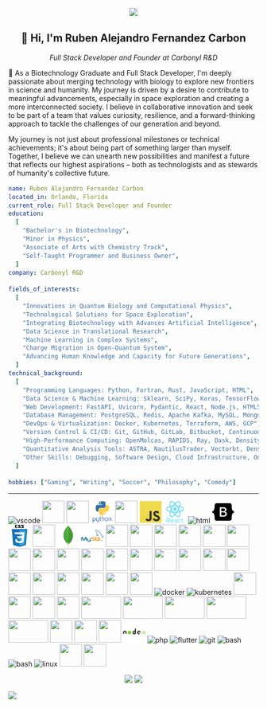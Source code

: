 <p align="center">
  <img src="https://capsule-render.vercel.app/api?type=waving&color=gradient&height=100&section=header&text=Think%20Unearth%20Manifest&fontSize=60&animation=fadeIn"/>
</p>

<h2 align="center">👋 Hi, I'm Ruben Alejandro Fernandez Carbon</h2>
<p align="center">
  <em>Full Stack Developer and Founder at Carbonyl R&D</em>
</p>

 🌱 As a Biotechnology Graduate and Full Stack Developer, I'm deeply passionate about merging technology with biology to explore new frontiers in science and humanity. My journey is driven by a desire to contribute to meaningful advancements, especially in space exploration and creating a more interconnected society. I believe in collaborative innovation and seek to be part of a team that values curiosity, resilience, and a forward-thinking approach to tackle the challenges of our generation and beyond.

My journey is not just about professional milestones or technical achievements; it's about being part of something larger than myself. Together, I believe we can unearth new possibilities and manifest a future that reflects our highest aspirations – both as technologists and as stewards of humanity's collective future.



<!--- 
![Snake animation](https://github.com/Bucanero06/Bucanero06/blob/output/github-contribution-grid-snake.svg) 
--->

```yaml
name: Ruben Alejandro Fernandez Carbon
located_in: Orlando, Florida
current_role: Full Stack Developer and Founder
education:
  [
    "Bachelor's in Biotechnology",
    "Minor in Physics",
    "Associate of Arts with Chemistry Track",
    "Self-Taught Programmer and Business Owner",
  ]
company: Carbonyl R&D

fields_of_interests:
  [
    "Innovations in Quantum Biology and Computational Physics",
    "Technological Solutions for Space Exploration",
    "Integrating Biotechnology with Advances Artificial Intelligence",
    "Data Science in Translational Research",
    "Machine Learning in Complex Systems",
    "Charge Migration in Open-Quantum System",
    "Advancing Human Knowledge and Capacity for Future Generations",
  ]
technical_background:
  [
    "Programming Languages: Python, Fortran, Rust, JavaScript, HTML",
    "Data Science & Machine Learning: Sklearn, SciPy, Keras, TensorFlow, RAPIDS, Ray, Pandas, Numpy, Dask, Numba",
    "Web Development: FastAPI, Uvicorn, Pydantic, React, Node.js, HTML5, CSS3, Bootstrap",
    "Database Management: PostgreSQL, Redis, Apache Kafka, MySQL, MongoDB, Firestore",
    "DevOps & Virtualization: Docker, Kubernetes, Terraform, AWS, GCP",
    "Version Control & CI/CD: Git, GitHub, GitLab, Bitbucket, Continuous Integration and Deployment Concepts",
    "High-Performance Computing: OpenMolcas, RAPIDS, Ray, Dask, DensityPy, NautilusTrader, Vectorbt",
    "Quantitative Analysis Tools: ASTRA, NautilusTrader, Vectorbt, DensityPy",
    "Other Skills: Debugging, Software Design, Cloud Infrastructure, Only Use Linux, Unit Testing, ",
  ]

hobbies: ["Gaming", "Writing", "Soccer", "Philosophy", "Comedy"]
```

---  

<p align="left">
<img src="https://cdn.jsdelivr.net/gh/devicons/devicon/icons/vscode/vscode-original.svg" alt="vscode" width="45" height="45"/>
<img src="https://cdn.jsdelivr.net/gh/devicons/devicon/icons/pycharm/pycharm-original.svg" width="45" height="45"/>
<img src="https://cdn.jsdelivr.net/gh/devicons/devicon/icons/anaconda/anaconda-original-wordmark.svg" width="45" height="45"/>     

<img src="https://raw.githubusercontent.com/devicons/devicon/master/icons/python/python-original-wordmark.svg" alt="python" width="45" height="45" />
<img src="https://cdn.jsdelivr.net/gh/devicons/devicon/icons/cplusplus/cplusplus-original.svg" width="45" height="45"/>
<img src="https://raw.githubusercontent.com/devicons/devicon/master/icons/javascript/javascript-original.svg" alt="javascript" width="45" height="45" />
<img src="https://raw.githubusercontent.com/devicons/devicon/master/icons/react/react-original-wordmark.svg" alt="react" width="45" height="45" />
<img src="https://cdn.jsdelivr.net/gh/devicons/devicon/icons/html5/html5-original.svg" alt="html" width="45" height="45"/>
<img src="https://raw.githubusercontent.com/devicons/devicon/master/icons/bootstrap/bootstrap-plain.svg" alt="bootstrap" width="45" height="45" />
<img src="https://raw.githubusercontent.com/devicons/devicon/master/icons/css3/css3-original-wordmark.svg" alt="css3" width="45" height="45" />
<img src="https://rust-lang.org/logos/rust-logo-512x512.png" width="45" height="45"/>     

<img src="https://raw.githubusercontent.com/devicons/devicon/master/icons/mongodb/mongodb-original.svg" alt="mongodb" width="45" height="45" />
<img src="https://raw.githubusercontent.com/devicons/devicon/master/icons/mysql/mysql-original-wordmark.svg" alt="mysql" width="45" height="45" />
<img src="https://cdn.jsdelivr.net/gh/devicons/devicon/icons/postgresql/postgresql-original-wordmark.svg" width="45" height="45"/>     
<img src="https://cdn.jsdelivr.net/gh/devicons/devicon/icons/redis/redis-original-wordmark.svg" width="45" height="45"/>     
<img src="https://res.cloudinary.com/canonical/image/fetch/f_auto,q_auto,fl_sanitize,w_178,h_287/https://assets.ubuntu.com/v1/ce971717-Kafka-logo-badge-white.svg" width="45" height="45"/>     

<img src="https://upload.wikimedia.org/wikipedia/commons/thumb/b/b2/SCIPY_2.svg/1200px-SCIPY_2.svg.png" width="45" height="45"/>     
<img src="https://upload.wikimedia.org/wikipedia/commons/thumb/0/05/Scikit_learn_logo_small.svg/1280px-Scikit_learn_logo_small.svg.png" width="45" height="45"/>     
<img src="https://rapids.ai/images/dask_logo.png" width="45" height="45"/>     
<img src="https://assets-global.website-files.com/5f6bc60e665f54db361e52a9/5f6bc60e665f54a3b11e53fc_logo_keras.png" width="45" height="45"/>     
<img src="https://cdn.jsdelivr.net/gh/devicons/devicon/icons/tensorflow/tensorflow-original.svg" width="45" height="45"/>     
<img src="https://upload.wikimedia.org/wikipedia/commons/thumb/1/10/PyTorch_logo_icon.svg/1200px-PyTorch_logo_icon.svg.png" width="45" height="45"/>     
<img src="https://images.ctfassets.net/bguokct8bxgd/36XNGCurPrJ5T8H1xMe9Be/4d2518228938f627a3805521ba8d7c4e/logo-ray.png" width="45" height="45"/>     
<img src="https://rapids.ai/assets/images/RAPIDS-logo-purple.png" width="45" height="45"/>     
<img src="https://upload.wikimedia.org/wikipedia/commons/thumb/0/04/ChatGPT_logo.svg/2048px-ChatGPT_logo.svg.png" width="45" height="45"/>     
<img src="https://cdn.jsdelivr.net/gh/devicons/devicon/icons/pandas/pandas-original-wordmark.svg" width="45" height="45"/>     
<img src="https://cdn.jsdelivr.net/gh/devicons/devicon/icons/numpy/numpy-original-wordmark.svg" width="45" height="45"/>     
<img src="https://cdn.jsdelivr.net/gh/devicons/devicon/icons/fastapi/fastapi-original-wordmark.svg" width="45" height="45"/>     
<img src="https://cdn.jsdelivr.net/gh/devicons/devicon/icons/django/django-plain.svg" width="45" height="45"/>     

<img src="https://cdn.jsdelivr.net/gh/devicons/devicon/icons/googlecloud/googlecloud-original-wordmark.svg"  width="45" height="45"/>
<img src="https://cdn.jsdelivr.net/gh/devicons/devicon/icons/amazonwebservices/amazonwebservices-plain-wordmark.svg" width="45" height="45"/>
<img src="https://cdn.jsdelivr.net/gh/devicons/devicon/icons/firebase/firebase-plain-wordmark.svg" width="45" height="45"/>     
<img src="https://pipedream.com/s.v0/app_1dBhP3/logo/96" width="45" height="45"/>     
<img src="https://cdn.jsdelivr.net/gh/devicons/devicon/icons/heroku/heroku-original-wordmark.svg" width="45" height="45"/>     
<img src="https://cdn.jsdelivr.net/gh/devicons/devicon/icons/digitalocean/digitalocean-original-wordmark.svg" width="45" height="45"/>     
<img src="https://cdn.jsdelivr.net/gh/devicons/devicon/icons/docker/docker-original.svg" alt="docker" width="45" height="45"/>
<img src="https://cdn.jsdelivr.net/gh/devicons/devicon/icons/kubernetes/kubernetes-plain.svg" alt="kubernetes" width="45" height="45"/>

<img src="https://cdn.jsdelivr.net/gh/devicons/devicon/icons/matlab/matlab-original.svg" width="45" height="45"/>     
<img src="https://huggingface.co/datasets/huggingface/brand-assets/resolve/main/hf-logo.png" width="45" height="45"/>     
<img src="https://perso.ens-lyon.fr/martin.verot/images/molcas_logo.png" width="45" height="45"/>     
<img src="https://lastmile-ai.com/wp-content/uploads/2019/09/tools-numba-icon.png" width="45" height="45"/>     
<img src="https://upload.wikimedia.org/wikipedia/commons/8/8a/Plotly-logo.png" width="80" height="45"/>     

<img src="https://www.sequoiacap.com/wp-content/uploads/sites/6/2023/08/name-and-logo-path.svg" width="80" height="45"/>     
<img src="https://molcas.gitlab.io/OpenMolcas/sphinx/_static/logo.png" width="80" height="45"/>     
<img src="https://nautilustrader.io/_next/image?url=%2F_next%2Fstatic%2Fmedia%2Fnautilus-logo-sm.7c6c9055.png&w=1920&q=75" width="80" height="45"/>     
<img src="https://vectorbt.dev/assets/logo/header.svg" width="80" height="45"/>     
<img src="https://upload.wikimedia.org/wikipedia/commons/thumb/b/ba/Stripe_Logo%2C_revised_2016.svg/2560px-Stripe_Logo%2C_revised_2016.svg.png" width="45" height="45"/>     
<img src="https://cdn.jsdelivr.net/gh/devicons/devicon/icons/inkscape/inkscape-original-wordmark.svg" width="45" height="45"/>     
<img src="https://cdn.jsdelivr.net/gh/devicons/devicon/icons/jupyter/jupyter-original-wordmark.svg" width="45" height="45"/>     

<img src="https://raw.githubusercontent.com/devicons/devicon/master/icons/nodejs/nodejs-original-wordmark.svg" alt="nodejs" width="45" height="45" />
<img src="https://cdn.jsdelivr.net/gh/devicons/devicon/icons/php/php-original.svg" alt="php" width="45" height="45"/>
<img src="https://cdn.jsdelivr.net/gh/devicons/devicon/icons/flutter/flutter-original.svg" alt="flutter" width="45" height="45"/>

<img src="https://cdn.jsdelivr.net/gh/devicons/devicon/icons/git/git-original.svg" alt="git" width="45" height="45"/>
<img src="https://cdn.jsdelivr.net/gh/devicons/devicon/icons/bash/bash-original.svg" alt="bash" width="45" height="45"/>
<img src="https://upload.wikimedia.org/wikipedia/commons/thumb/6/64/PyPI_logo.svg/1200px-PyPI_logo.svg.png" alt="bash" width="45" height="45"/>

<img src="https://cdn.jsdelivr.net/gh/devicons/devicon/icons/linux/linux-original.svg" alt="linux" width="45" height="45"/>       
<img src="https://cdn.jsdelivr.net/gh/devicons/devicon/icons/debian/debian-original.svg" width="45" height="45"/>     
<img src="https://cdn.jsdelivr.net/gh/devicons/devicon/icons/centos/centos-original.svg" width="45" height="45"/>   

</p>


<p align="center">
  <img src="https://github-readme-stats.vercel.app/api/top-langs/?username=Bucanero06&hide=jupyter%20notebook&layout=donut&langs_count=5" width="400" />
  <img src="https://github.com/Bucanero06/Bucanero06/assets/60953006/e9e8a290-9e74-4d45-96ae-4114e423f637" width="400" />
</p>

<p align="left">
  <img src="https://capsule-render.vercel.app/api?type=waving&color=gradient&height=100&section=footer"/>
</p>


